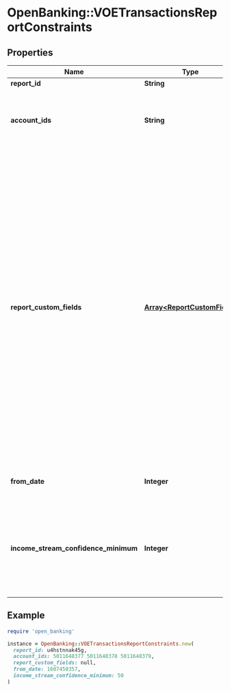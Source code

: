 # OpenBanking::VOETransactionsReportConstraints

## Properties

| Name | Type | Description | Notes |
| ---- | ---- | ----------- | ----- |
| **report_id** | **String** | A report ID | [optional] |
| **account_ids** | **String** | A whitespace-separated list of account IDs to be included in the report (all accounts will be included if not set) | [optional] |
| **report_custom_fields** | [**Array&lt;ReportCustomField&gt;**](ReportCustomField.md) | The &#x60;reportCustomFields&#x60; parameter is used when experiences are associated with a credit decisioning report.  Designate up to 5 custom fields that you&#39;d like associated with the report when it&#39;s generated. Every custom field consists of three variables: &#x60;label&#x60;, &#x60;value&#x60;, and &#x60;shown&#x60;. The &#x60;shown&#x60; variable is \&quot;true\&quot; or \&quot;false\&quot;. * \&quot;true\&quot;: (default) display the custom field in the PDF report * \&quot;false\&quot;: don&#39;t display the custom field in the PDF report  For an experience that generates multiple reports, the &#x60;reportCustomFields&#x60; parameter gets passed to all reports.  All custom fields display in the Reseller Billing API. | [optional] |
| **from_date** | **Integer** | A date in Unix epoch time (in seconds). See: [Handling Epoch Dates and Times](https://developer.mastercard.com/open-banking-us/documentation/codes-and-formats/). | [optional] |
| **income_stream_confidence_minimum** | **Integer** | Include income streams in the report, based on the income stream&#39;s confidence score. For example, Use the value 50 to include only income streams with a confidence score of 50 or higher. | [optional] |

## Example

```ruby
require 'open_banking'

instance = OpenBanking::VOETransactionsReportConstraints.new(
  report_id: u4hstnnak45g,
  account_ids: 5011648377 5011648378 5011648379,
  report_custom_fields: null,
  from_date: 1607450357,
  income_stream_confidence_minimum: 50
)
```

